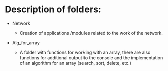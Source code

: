 
Description of folders: 
===

- Network
  - Creation of applications /modules related to the work of the network.

- Alg_for_array
  - A folder with functions for working with an array, there are also functions for additional output to the console and the implementation of an algorithm for an array (search, sort, delete, etc.)
